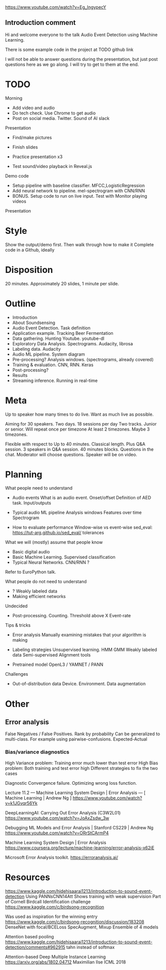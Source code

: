 

https://www.youtube.com/watch?v=Eg_IngypecY

## 

## Introduction comment

Hi and welcome everyone to the talk
Audio Event Detection using Machine Learning.

There is some example code in the project at
TODO github link

I will not be able to answer questions during the presentation,
but just post questions here as we go along.
I will try to get to them at the end.


# TODO

Morning

- Add video and audio
- Do tech check. Use Chrome to get audio
- Post on social media. Twitter. Sound of AI slack


Presentation

- Find/make pictures
- Finish slides
- Practice presentation x3

- Test sound/video playback in Reveal.js

Demo code

- Setup pipeline with baseline classifier. MFCC,LogisticRegression
- Add neural network to pipeline. mel-spectrogram with CNN/RNN
- BONUS. Setup code to run on live input. Test with Monitor playing videos

Presentation





# Style

Show the output/demo first.
Then walk through how to make it
Complete code in a Github, ideally

# Disposition

20 minutes.
Approximately 20 slides, 1 minute per slide.


# Outline


- Introduction
- About Soundsensing
- Audio Event Detection. Task definition
- Application example. Tracking Beer Fermentation
- Data gathering. Hunting Youtube. youtube-dl
- Exploratory Data Analysis. Spectrograms. Audacity, librosa
- Labeling data. Audacity
- Audio ML pipeline. System diagram
- Pre-processing? Analysis windows. (spectrograms, already covered)
- Training & evaluation. CNN, RNN. Keras
- Post-processing?
- Results
- Streaming inference. Running in real-time 

# Meta
Up to speaker how many times to do live.
Want as much live as possible.

Aiming for 30 speakers.
Two days. 18 sessions per day
Two tracks. Junior or senior.
Will repeat once per timezone
At least 2 timezones.
Maybe 3 timezones.

Flexible with respect to
Up to 40 minutes. Classical length.
Plus Q&A session. 3 speakers in Q&A session. 40 minutes blocks.
Questions in the chat.
Moderator will choose questions.
Speaker will be on video.




# Planning
What people need to understand

- Audio events
What is an audio event.
Onset/offset
Definition of AED task. Input/outputs

- Typical audio ML pipeline
Analysis windows
Features over time
Spectrogram

- How to evaluate performance
Window-wise vs event-wise
sed_eval: https://tut-arg.github.io/sed_eval/
tolerances

What we will (mostly) assume that people know

- Basic digital audio
- Basic Machine Learning. Supervised classification
- Typical Neural Networks. CNN/RNN ?

Refer to EuroPython talk.


What people do not need to understand

- ? Weakly labeled data 
- Making efficient networks

Undecided

- Post-processing.
Counting. Threshold above X
Event-rate

Tips & tricks

- Error analysis
Manually examining mistakes that your algorithm is making

- Labeling strategies
Unsupervised learning. HMM GMM
Weakly labeled data
Semi-supervised
Alignment tools

- Pretrained model
OpenL3 / YAMNET / PANN

Challenges

- Out-of-distribution data
Device. Environment. 
Data augmentation




# Other




## Error analysis

False Negatives / False Positives. Rank by probability
Can be generalized to multi-class. For example using pairwise-confusions. Expected-Actual



### Bias/variance diagnostics

High Variance problem: Training error much lower than test error
High Bias problem: Both training and test error high
Different strategies to fix the two cases

Diagnostic
Convergence failure.
Optimizing wrong loss function. 

Lecture 11.2 — Machine Learning System Design | Error Analysis — [ Machine Learning | Andrew Ng ]
https://www.youtube.com/watch?v=k1JGvqr56Yk

DeepLearningAI: Carrying Out Error Analysis (C3W2L01)
https://www.youtube.com/watch?v=JoAxZsdw_3w

Debugging ML Models and Error Analysis | Stanford CS229 | Andrew Ng
https://www.youtube.com/watch?v=ORrStCArmP4

Machine Learning System Design | Error Analysis
https://www.coursera.org/lecture/machine-learning/error-analysis-x62iE

Microsoft Error Analysis toolkit.
https://erroranalysis.ai/


# Resources

https://www.kaggle.com/hidehisaarai1213/introduction-to-sound-event-detection
Using PANNsCNN14Att
Shows training with weak supervision
Part of Cornell Birdcall Identification challenge
https://www.kaggle.com/c/birdsong-recognition

Was used as inspiration for the winning entry
https://www.kaggle.com/c/birdsong-recognition/discussion/183208
DenseNet with focal/BCELoss
SpecAugment, Mixup
Ensemble of 4 models

Attention based pooling
https://www.kaggle.com/hidehisaarai1213/introduction-to-sound-event-detection/comments#962915
tahn instead of softmax

Attention-based Deep Multiple Instance Learning
https://arxiv.org/abs/1802.04712
Maximilian Ilse
ICML 2018



